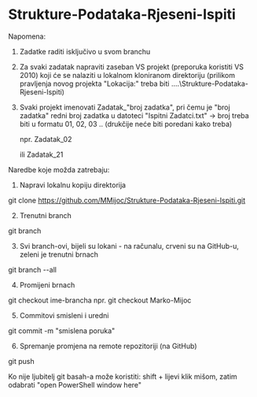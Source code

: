 # Strukture-Podataka-Rjeseni-Ispiti

Napomena:
1. Zadatke raditi isključivo u svom branchu
2. Za svaki zadatak napraviti zaseban VS projekt (preporuka koristiti VS 2010) koji će se nalaziti u lokalnom kloniranom direktoriju (prilikom pravljenja novog projekta "Lokacija:" treba biti ....\Strukture-Podataka-Rjeseni-Ispiti\)
3. Svaki projekt imenovati Zadatak_"broj zadatka", pri čemu je "broj zadatka" redni broj zadatka u datoteci "Ispitni Zadatci.txt" -> broj treba biti u formatu 01, 02, 03 .. (drukčije neće biti poredani kako treba)

	npr. Zadatak_02
	
	ili Zadatak_21

Naredbe koje možda zatrebaju:

1. Napravi lokalnu kopiju direktorija

git clone https://github.com/MMijoc/Strukture-Podataka-Rjeseni-Ispiti.git

2. Trenutni branch

git branch

3. Svi branch-ovi, bijeli su lokani - na računalu, crveni su na GitHub-u, zeleni je trenutni brnach

git branch --all

4. Promijeni brnach

git checkout ime-brancha
npr. git checkout Marko-Mijoc

5. Commitovi smisleni i uredni

git commit -m "smislena poruka"

6. Spremanje promjena na remote repozitoriji (na GitHub)

git push


Ko nije ljubitelj git basah-a može koristiti: shift + lijevi klik mišom, zatim odabrati "open PowerShell window here"
